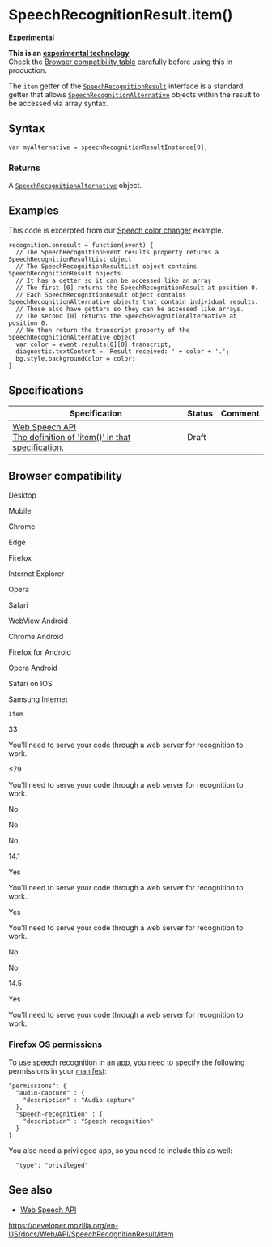 SpeechRecognitionResult.item()
==============================

**Experimental**

**This is an [experimental technology](https://developer.mozilla.org/en-US/docs/MDN/Guidelines/Conventions_definitions#experimental)**  
Check the [Browser compatibility table](#browser_compatibility) carefully before using this in production.

The `item` getter of the [`SpeechRecognitionResult`](../speechrecognitionresult) interface is a standard getter that allows [`SpeechRecognitionAlternative`](../speechrecognitionalternative) objects within the result to be accessed via array syntax.

Syntax
------

    var myAlternative = speechRecognitionResultInstance[0];

### Returns

A [`SpeechRecognitionAlternative`](../speechrecognitionalternative) object.

Examples
--------

This code is excerpted from our [Speech color changer](https://github.com/mdn/web-speech-api/blob/master/speech-color-changer/script.js) example.

    recognition.onresult = function(event) {
      // The SpeechRecognitionEvent results property returns a SpeechRecognitionResultList object
      // The SpeechRecognitionResultList object contains SpeechRecognitionResult objects.
      // It has a getter so it can be accessed like an array
      // The first [0] returns the SpeechRecognitionResult at position 0.
      // Each SpeechRecognitionResult object contains SpeechRecognitionAlternative objects that contain individual results.
      // These also have getters so they can be accessed like arrays.
      // The second [0] returns the SpeechRecognitionAlternative at position 0.
      // We then return the transcript property of the SpeechRecognitionAlternative object
      var color = event.results[0][0].transcript;
      diagnostic.textContent = 'Result received: ' + color + '.';
      bg.style.backgroundColor = color;
    }

Specifications
--------------

<table><thead><tr class="header"><th>Specification</th><th>Status</th><th>Comment</th></tr></thead><tbody><tr class="odd"><td><a href="https://wicg.github.io/speech-api/#dom-speechrecognitionresult-item">Web Speech API<br />
<span class="small">The definition of 'item()' in that specification.</span></a></td><td><span class="spec-draft">Draft</span></td><td></td></tr></tbody></table>

Browser compatibility
---------------------

Desktop

Mobile

Chrome

Edge

Firefox

Internet Explorer

Opera

Safari

WebView Android

Chrome Android

Firefox for Android

Opera Android

Safari on IOS

Samsung Internet

`item`

33

You'll need to serve your code through a web server for recognition to work.

≤79

You'll need to serve your code through a web server for recognition to work.

No

No

No

14.1

Yes

You'll need to serve your code through a web server for recognition to work.

Yes

You'll need to serve your code through a web server for recognition to work.

No

No

14.5

Yes

You'll need to serve your code through a web server for recognition to work.

### Firefox OS permissions

To use speech recognition in an app, you need to specify the following permissions in your [manifest](https://developer.mozilla.org/en-US/docs/Web/Apps/Build/Manifest):

    "permissions": {
      "audio-capture" : {
        "description" : "Audio capture"
      },
      "speech-recognition" : {
        "description" : "Speech recognition"
      }
    }

You also need a privileged app, so you need to include this as well:

      "type": "privileged"

See also
--------

-   [Web Speech API](../web_speech_api)

<a href="https://developer.mozilla.org/en-US/docs/Web/API/SpeechRecognitionResult/item" class="_attribution-link">https://developer.mozilla.org/en-US/docs/Web/API/SpeechRecognitionResult/item</a>

